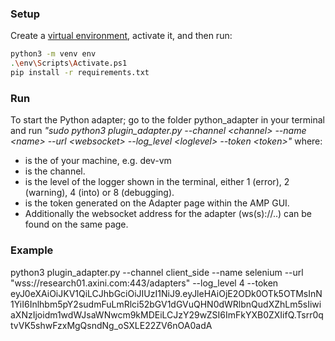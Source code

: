 ### Setup
Create a [virtual environment](https://docs.python.org/3/library/venv.html), activate it, and then run:

```bash
python3 -m venv env
.\env\Scripts\Activate.ps1
pip install -r requirements.txt
```

### Run
To start the Python adapter; go to the folder python_adapter in your terminal and run *"sudo python3 plugin_adapter.py --channel \<channel> --name \<name> --url \<websocket> --log_level \<loglevel> --token \<token>"* where:

- <name> is the of your machine, e.g. dev-vm
- <channel> is the channel.
- <loglevel> is the level of the logger shown in the terminal, either 1 (error), 2 (warning), 4 (into) or 8 (debugging).
- <token> is the token generated on the Adapter page within the AMP GUI.
- <websocket>  Additionally the websocket address for the adapter (ws(s)://..) can be found on the same page.

### Example

python3 plugin_adapter.py --channel client_side --name selenium --url "wss://research01.axini.com:443/adapters" --log_level 4 --token eyJ0eXAiOiJKV1QiLCJhbGciOiJIUzI1NiJ9.eyJleHAiOjE2ODk0OTk5OTMsInN1YiI6Inlhbm5pY2sudmFuLmRlci52bGV1dGVuQHN0dWRlbnQudXZhLm5sIiwiaXNzIjoidm1wdWJsaWNwcm9kMDEiLCJzY29wZSI6ImFkYXB0ZXIifQ.Tsrr0qtvVK5shwFzxMgQsndNg_oSXLE22ZV6nOA0adA